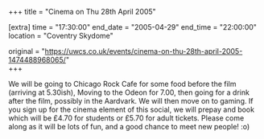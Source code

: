 +++
title = "Cinema on Thu 28th April 2005"

[extra]
time = "17:30:00"
end_date = "2005-04-29"
end_time = "22:00:00"
location = "Coventry Skydome"

original = "https://uwcs.co.uk/events/cinema-on-thu-28th-april-2005-1474488968065/"    
+++

We will be going to Chicago Rock Cafe for some food before the film (arriving at 5.30ish), Moving to the Odeon for 7.00, then going for a drink after the film, possibly in the Aardvark. We will then move on to gaming. If you sign up for the cinema element of this social, we will prepay and book which will be £4.70 for students or £5.70 for adult tickets. Please come along as it will be lots of fun, and a good chance to meet new people\! :o)

